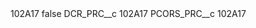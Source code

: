 <?xml version="1.0" encoding="UTF-8"?>
<CustomMetadata xmlns="http://soap.sforce.com/2006/04/metadata" xmlns:xsi="http://www.w3.org/2001/XMLSchema-instance" xmlns:xsd="http://www.w3.org/2001/XMLSchema">
    <label>102A17</label>
    <protected>false</protected>
    <values>
        <field>DCR_PRC__c</field>
        <value xsi:type="xsd:string">102A17</value>
    </values>
    <values>
        <field>PCORS_PRC__c</field>
        <value xsi:type="xsd:string">102A17</value>
    </values>
</CustomMetadata>
